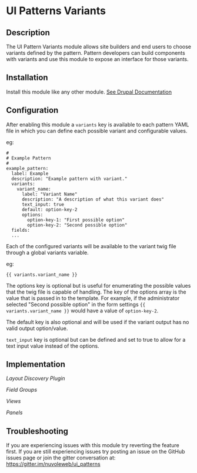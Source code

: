 # UI Patterns Variants

Description
---

The UI Pattern Variants module allows site builders and end users to choose
variants defined by the pattern. Pattern developers can build components with
variants and use this module to expose an interface for those variants.

Installation
---

Install this module like any other module. [See Drupal Documentation](https://drupal.org/documentation/install/modules-themes/modules-8)

Configuration
---

After enabling this module a `variants` key is available to each pattern YAML
file in which you can define each possible variant and configurable values.

eg:
```
#
# Example Pattern
#
example_pattern:
  label: Example
  description: "Example pattern with variant."
  variants:
    variant_name:
      label: "Variant Name"
      description: "A description of what this variant does"
      text_input: true
      default: option-key-2
      options:
        option-key-1: "First possible option"
        option-key-2: "Second possible option"
  fields:
  ...
```

Each of the configured variants will be available to the variant twig file
through a global variants variable.

eg:
```
{{ variants.variant_name }}
```

The options key is optional but is useful for enumerating the possible values
that the twig file is capable of handling. The key of the options array is 
the value that is passed in to the template. For example, if the administrator 
selected "Second possible option" in the form settings `{{ variants.variant_name }}`
would have a value of `option-key-2`.

The default key is also optional and will be used if the variant output has
no valid output option/value.

`text_input` key is optional but can be defined and set to true to allow for a text input value instead of the options.

Implementation
---

*Layout Discovery Plugin*

*Field Groups*

*Views*

*Panels*


Troubleshooting
---

If you are experiencing issues with this module try reverting the feature first. If you are still experiencing issues try posting an issue on the GitHub issues page or join the gitter conversation at: https://gitter.im/nuvoleweb/ui_patterns
